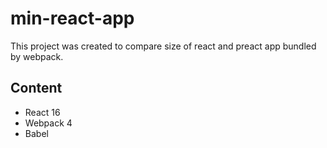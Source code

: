# min-react-app

This project was created to compare size of react and preact app bundled by webpack.

## Content

* React 16
* Webpack 4
* Babel